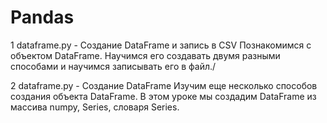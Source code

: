 # Pandas

1 dataframe.py - Создание DataFrame и запись в CSV
    Познакомимся с объектом DataFrame. Научимся его создавать двумя разными способами и научимся записывать его в файл./

2 dataframe.py - Создание DataFrame 
    Изучим еще несколько способов создания объекта DataFrame. В этом уроке мы создадим DataFrame из массива numpy, Series, словаря Series.
